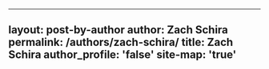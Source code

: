 ----
layout: post-by-author
author: Zach Schira
permalink: /authors/zach-schira/
title: Zach Schira
author_profile: 'false'
site-map: 'true'
----
